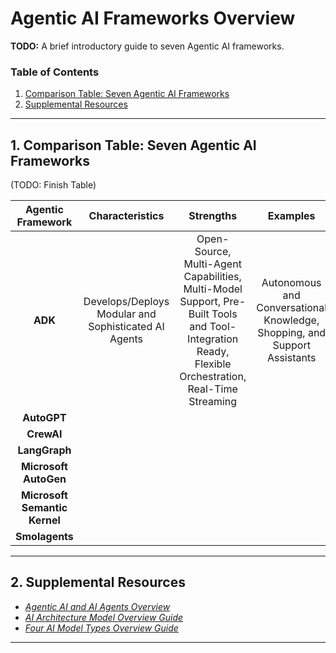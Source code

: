 # Agentic AI Frameworks Overview
**TODO:** A brief introductory guide to seven Agentic AI frameworks.

### Table of Contents

1. [Comparison Table: Seven Agentic AI Frameworks](#comparisons)
2. [Supplemental Resources](#supplemental)

<hr />

## 1. <a name="comparisons">Comparison Table: Seven Agentic AI Frameworks</a>

(TODO: Finish Table)

| Agentic Framework | Characteristics | Strengths | Examples |
| :-----: | :-----: | :-----: | :-----: |
| **ADK** | Develops/Deploys Modular and Sophisticated AI Agents | Open-Source, Multi-Agent Capabilities, Multi-Model Support, Pre-Built Tools and Tool-Integration Ready, Flexible Orchestration, Real-Time Streaming | Autonomous and Conversational Knowledge, Shopping, and Support Assistants |
| **AutoGPT** | | | |
| **CrewAI** | | | |
| **LangGraph** | | | |
| **Microsoft AutoGen** | | | |
| **Microsoft Semantic Kernel** | | | |
| **Smolagents** | | | |

<hr />

## 2. <a name="supplemental">Supplemental Resources</a>

* *[Agentic AI and AI Agents Overview](https://github.com/chaseofthejungle/agentic-ai-and-ai-agents-overview)*
* *[AI Architecture Model Overview Guide](https://github.com/chaseofthejungle/AI-Architecture-Model-Overview)*
* *[Four AI Model Types Overview Guide](https://github.com/chaseofthejungle/four-ai-models-overview)*

<hr />
